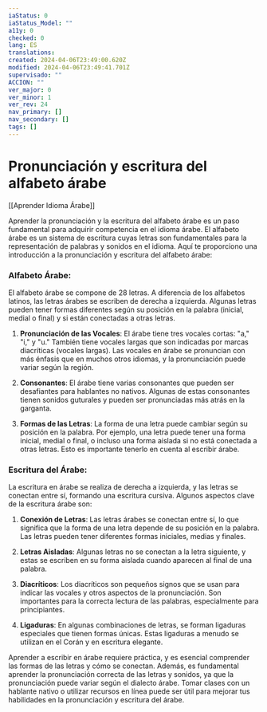 ```yaml
---
iaStatus: 0
iaStatus_Model: ""
a11y: 0
checked: 0
lang: ES
translations: 
created: 2024-04-06T23:49:00.620Z
modified: 2024-04-06T23:49:41.701Z
supervisado: ""
ACCION: ""
ver_major: 0
ver_minor: 1
ver_rev: 24
nav_primary: []
nav_secondary: []
tags: []
---
```

# Pronunciación y escritura del alfabeto árabe

[[Aprender Idioma Árabe]]

Aprender la pronunciación y la escritura del alfabeto árabe es un paso fundamental para adquirir competencia en el idioma árabe. El alfabeto árabe es un sistema de escritura cuyas letras son fundamentales para la representación de palabras y sonidos en el idioma. Aquí te proporciono una introducción a la pronunciación y escritura del alfabeto árabe:

### Alfabeto Árabe:

El alfabeto árabe se compone de 28 letras. A diferencia de los alfabetos latinos, las letras árabes se escriben de derecha a izquierda. Algunas letras pueden tener formas diferentes según su posición en la palabra (inicial, medial o final) y si están conectadas a otras letras.

1. **Pronunciación de las Vocales**: El árabe tiene tres vocales cortas: "a," "i," y "u." También tiene vocales largas que son indicadas por marcas diacríticas (vocales largas). Las vocales en árabe se pronuncian con más énfasis que en muchos otros idiomas, y la pronunciación puede variar según la región.
    
2. **Consonantes**: El árabe tiene varias consonantes que pueden ser desafiantes para hablantes no nativos. Algunas de estas consonantes tienen sonidos guturales y pueden ser pronunciadas más atrás en la garganta.
    
3. **Formas de las Letras**: La forma de una letra puede cambiar según su posición en la palabra. Por ejemplo, una letra puede tener una forma inicial, medial o final, o incluso una forma aislada si no está conectada a otras letras. Esto es importante tenerlo en cuenta al escribir árabe.
    

### Escritura del Árabe:

La escritura en árabe se realiza de derecha a izquierda, y las letras se conectan entre sí, formando una escritura cursiva. Algunos aspectos clave de la escritura árabe son:

1. **Conexión de Letras**: Las letras árabes se conectan entre sí, lo que significa que la forma de una letra depende de su posición en la palabra. Las letras pueden tener diferentes formas iniciales, medias y finales.
    
2. **Letras Aisladas**: Algunas letras no se conectan a la letra siguiente, y estas se escriben en su forma aislada cuando aparecen al final de una palabra.
    
3. **Diacríticos**: Los diacríticos son pequeños signos que se usan para indicar las vocales y otros aspectos de la pronunciación. Son importantes para la correcta lectura de las palabras, especialmente para principiantes.
    
4. **Ligaduras**: En algunas combinaciones de letras, se forman ligaduras especiales que tienen formas únicas. Estas ligaduras a menudo se utilizan en el Corán y en escritura elegante.
    

Aprender a escribir en árabe requiere práctica, y es esencial comprender las formas de las letras y cómo se conectan. Además, es fundamental aprender la pronunciación correcta de las letras y sonidos, ya que la pronunciación puede variar según el dialecto árabe. Tomar clases con un hablante nativo o utilizar recursos en línea puede ser útil para mejorar tus habilidades en la pronunciación y escritura del árabe.